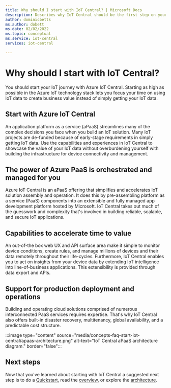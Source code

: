 ```yaml
---
title: Why should I start with IoT Central? | Microsoft Docs
description: Describes why IoT Central should be the first step on your IoT journey.
author: dominicbetts
ms.author: dobett
ms.date: 02/02/2022
ms.topic: conceptual
ms.service: iot-central
services: iot-central

---
```


# Why should I start with IoT Central?

You should start your IoT journey with Azure IoT Central. Starting as high as possible in the Azure IoT technology stack lets you focus your time on using IoT data to create business value instead of simply getting your IoT data.

## Start with Azure IoT Central

An application platform as a service (aPaaS) streamlines many of the complex decisions you face when you build an IoT solution. Many IoT projects are de-funded because of early-stage requirements in simply getting IoT data. Use the capabilities and experiences in IoT Central to showcase the value of your IoT data without overburdening yourself with building the infrastructure for device connectivity and management.

## The power of Azure PaaS is orchestrated and managed for you

Azure IoT Central is an aPaaS offering that simplifies and accelerates IoT solution assembly and operation. It does this by pre-assembling platform as a service (PaaS) components into an extensible and fully managed app development platform hosted by Microsoft. IoT Central takes out much of the guesswork and complexity that's involved in building reliable, scalable, and secure IoT applications.

## Capabilities to accelerate time to value

An out-of-the box web UX and API surface area make it simple to monitor device conditions, create rules, and manage millions of devices and their data remotely throughout their life-cycles. Furthermore, IoT Central enables you to act on insights from your device data by extending IoT intelligence into line-of-business applications. This extensibility is provided through data export and APIs.

## Support for production deployment and operations

Building and operating cloud solutions comprised of numerous interconnected PaaS services requires expertise. That's why IoT Central also offers built-in disaster recovery, multitenancy, global availability, and a predictable cost structure.

:::image type="content" source="media/concepts-faq-start-iot-central/apaas-architecture.png" alt-text="IoT Central aPaaS architecture diagram." border="false":::

## Next steps

Now that you've learned about starting with IoT Central a suggested next step is to do a [Quickstart](quick-deploy-iot-central.md), read the [overview](overview-iot-central.md), or explore the [architecture](concepts-architecture.md).  
